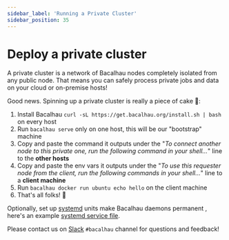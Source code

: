 ```yaml
---
sidebar_label: 'Running a Private Cluster'
sidebar_position: 35
---
```


# Deploy a private cluster

A private cluster is a network of Bacalhau nodes completely isolated from any public node.
That means you can safely process private jobs and data on your cloud or on-premise hosts!

Good news. Spinning up a private cluster is really a piece of cake :cake::

1. Install Bacalhau `curl -sL https://get.bacalhau.org/install.sh | bash` on every host
1. Run `bacalhau serve` only on one host, this will be our "bootstrap" machine
1. Copy and paste the command it outputs under the "*To connect another node to this private one, run the following command in your shell...*" line to the **other hosts**
1. Copy and paste the env vars it outputs under the "*To use this requester node from the client, run the following commands in your shell...*" line to a **client machine**
1. Run `bacalhau docker run ubuntu echo hello` on the client machine
1. That's all folks! :tada:

Optionally, set up [systemd](https://en.wikipedia.org/wiki/Systemd) units make Bacalhau daemons permanent , here's an example [systemd service file](https://github.com/bacalhau-project/bacalhau/blob/main/ops/terraform/remote_files/configs/bacalhau.service).

Please contact us on [Slack](https://filecoin.io/slack/) `#bacalhau` channel for questions and feedback!